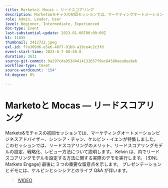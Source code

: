 ```yaml
---
title: Marketoと Mocas — リードスコアリング
description: Marketo&モチャスの初回セッションでは、マーケティングオートメーションビジネスアドバイザー、シンシア・チャン、ケルビン・イエンが特集しました。 このセッションでは、リードスコアリングのメリット、リードスコアリングモデルの設定、戦略化、レビュー方法について説明します。 Kelvin は、内でリードスコアリングモデルを設定する方法に関する実際のデモを実行します。 [!DNL Marketo Engage] 最後に 3 つの重要な留意点を示します。 プレゼンテーションとデモには、ケルビンとシンシアとのライブ Q&A が伴います。
role: Admin, Leader, User
level: Beginner, Intermediate, Experienced
doc-type: Event
last-substantial-update: 2023-01-06T00:00:00Z
kt: 11655
thumbnail: 3412722.jpeg
exl-id: f7a309d6-e5e6-46f7-91b9-a19ce4c2c3fd
event-start-time: 2023-6-7 08:30-8
duration: 3631
source-git-commit: 9a297cda953d4414131657f9ac84580aea0eabeb
workflow-type: tm+mt
source-wordcount: '154'
ht-degree: 0%

---
```


# Marketoと Mocas — リードスコアリング

Marketo&amp;モチャスの初回セッションでは、マーケティングオートメーションビジネスアドバイザー、シンシア・チャン、ケルビン・イエンが特集しました。 このセッションでは、リードスコアリングのメリット、リードスコアリングモデルの設定、戦略化、レビュー方法について説明します。 Kelvin は、内でリードスコアリングモデルを設定する方法に関する実際のデモを実行します。 [!DNL Marketo Engage] 最後に 3 つの重要な留意点を示します。 プレゼンテーションとデモには、ケルビンとシンシアとのライブ Q&amp;A が伴います。

>[!VIDEO](https://video.tv.adobe.com/v/3412722/?quality=12&learn=on)
